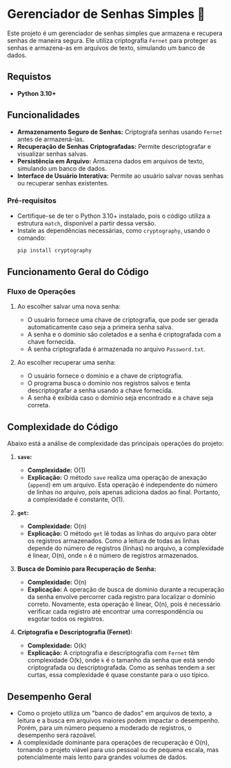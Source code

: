 # Gerenciador de Senhas Simples 🔐

Este projeto é um gerenciador de senhas simples que armazena e recupera senhas de maneira segura. Ele utiliza criptografia `Fernet` para proteger as senhas e armazena-as em arquivos de texto, simulando um banco de dados.

## Requistos
- **Python 3.10+**

## Funcionalidades

- **Armazenamento Seguro de Senhas:** Criptografa senhas usando `Fernet` antes de armazená-las.
- **Recuperação de Senhas Criptografadas:** Permite descriptografar e visualizar senhas salvas.
- **Persistência em Arquivo:** Armazena dados em arquivos de texto, simulando um banco de dados.
- **Interface de Usuário Interativa:** Permite ao usuário salvar novas senhas ou recuperar senhas existentes.

### Pré-requisitos

- Certifique-se de ter o Python 3.10+ instalado, pois o código utiliza a estrutura `match`, disponível a partir dessa versão.
- Instale as dependências necessárias, como `cryptography`, usando o comando:
  ```bash
  pip install cryptography

## Funcionamento Geral do Código

### Fluxo de Operações

1. Ao escolher salvar uma nova senha:
   - O usuário fornece uma chave de criptografia, que pode ser gerada automaticamente caso seja a primeira senha salva.
   - A senha e o domínio são coletados e a senha é criptografada com a chave fornecida.
   - A senha criptografada é armazenada no arquivo `Password.txt`.

2. Ao escolher recuperar uma senha:
   - O usuário fornece o domínio e a chave de criptografia.
   - O programa busca o domínio nos registros salvos e tenta descriptografar a senha usando a chave fornecida.
   - A senha é exibida caso o domínio seja encontrado e a chave seja correta.

## Complexidade do Código

Abaixo está a análise de complexidade das principais operações do projeto:

1. **`save`:**  
   - **Complexidade:** O(1)  
   - **Explicação:** O método `save` realiza uma operação de anexação (`append`) em um arquivo. Esta operação é independente do número de linhas no arquivo, pois apenas adiciona dados ao final. Portanto, a complexidade é constante, O(1).

2. **`get`:**  
   - **Complexidade:** O(n)  
   - **Explicação:** O método `get` lê todas as linhas do arquivo para obter os registros armazenados. Como a leitura de todas as linhas depende do número de registros (linhas) no arquivo, a complexidade é linear, O(n), onde `n` é o número de registros armazenados.

3. **Busca de Domínio para Recuperação de Senha:**
   - **Complexidade:** O(n)  
   - **Explicação:** A operação de busca de domínio durante a recuperação da senha envolve percorrer cada registro para localizar o domínio correto. Novamente, esta operação é linear, O(n), pois é necessário verificar cada registro até encontrar uma correspondência ou esgotar todos os registros.

4. **Criptografia e Descriptografia (Fernet):**
   - **Complexidade:** O(k)  
   - **Explicação:** A criptografia e descriptografia com `Fernet` têm complexidade O(k), onde `k` é o tamanho da senha que está sendo criptografada ou descriptografada. Como as senhas tendem a ser curtas, essa complexidade é quase constante para o uso típico.

## Desempenho Geral

- Como o projeto utiliza um "banco de dados" em arquivos de texto, a leitura e a busca em arquivos maiores podem impactar o desempenho. Porém, para um número pequeno a moderado de registros, o desempenho será razoável.
- A complexidade dominante para operações de recuperação é O(n), tornando o projeto viável para uso pessoal ou de pequena escala, mas potencialmente mais lento para grandes volumes de dados.
